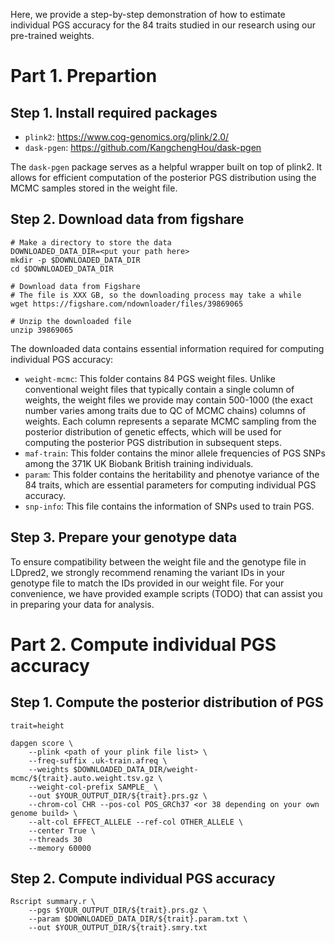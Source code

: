 Here, we provide a step-by-step demonstration of how to estimate individual PGS accuracy for the 84 traits studied in our research using our pre-trained weights.

# Part 1. Prepartion

## Step 1. Install required packages
- `plink2`: https://www.cog-genomics.org/plink/2.0/
- `dask-pgen`: https://github.com/KangchengHou/dask-pgen

The `dask-pgen` package serves as a helpful wrapper built on top of plink2. It allows for efficient computation of the posterior PGS distribution using the MCMC samples stored in the weight file.

## Step 2. Download data from figshare 

```{bash}
# Make a directory to store the data
DOWNLOADED_DATA_DIR=<put your path here>
mkdir -p $DOWNLOADED_DATA_DIR
cd $DOWNLOADED_DATA_DIR

# Download data from Figshare
# The file is XXX GB, so the downloading process may take a while
wget https://figshare.com/ndownloader/files/39869065

# Unzip the downloaded file
unzip 39869065
```
The downloaded data contains essential information required for computing individual PGS accuracy:  
- `weight-mcmc`: This folder contains 84 PGS weight files. Unlike conventional weight files that typically contain a single column of weights, the weight files we provide may contain 500-1000 (the exact number varies among traits due to QC of MCMC chains) columns of weights. Each column represents a separate MCMC sampling from the posterior distribution of genetic effects, which will be used for computing the posterior PGS distribution in subsequent steps. 
- `maf-train`: This folder contains the minor allele frequencies of PGS SNPs among the 371K UK Biobank British training individuals. 
- `param`: This folder contains the heritability and phenotye variance of the 84 traits, which are essential parameters for computing individual PGS accuracy. 
- `snp-info`: This file contains the information of SNPs used to train PGS. 

## Step 3. Prepare your genotype data 
To ensure compatibility between the weight file and the genotype file in LDpred2, we strongly recommend renaming the variant IDs in your genotype file to match the IDs provided in our weight file. For your convenience, we have provided example scripts (TODO) that can assist you in preparing your data for analysis.


# Part 2. Compute individual PGS accuracy 

## Step 1. Compute the posterior distribution of PGS
```{bash}
trait=height

dapgen score \
    --plink <path of your plink file list> \
    --freq-suffix .uk-train.afreq \
    --weights $DOWNLOADED_DATA_DIR/weight-mcmc/${trait}.auto.weight.tsv.gz \
    --weight-col-prefix SAMPLE_ \
    --out $YOUR_OUTPUT_DIR/${trait}.prs.gz \
    --chrom-col CHR --pos-col POS_GRCh37 <or 38 depending on your own genome build> \
    --alt-col EFFECT_ALLELE --ref-col OTHER_ALLELE \
    --center True \
    --threads 30
    --memory 60000
```

## Step 2. Compute individual PGS accuracy
```{bash}
Rscript summary.r \
    --pgs $YOUR_OUTPUT_DIR/${trait}.prs.gz \
    --param $DOWNLOADED_DATA_DIR/${trait}.param.txt \
    --out $YOUR_OUTPUT_DIR/${trait}.smry.txt
```

        